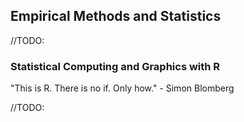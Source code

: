 ## Empirical Methods and Statistics

//TODO:

### Statistical Computing and Graphics with R

"This is R. There is no if. Only how." - Simon Blomberg

//TODO:
